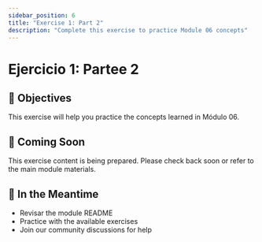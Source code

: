 ```yaml
---
sidebar_position: 6
title: "Exercise 1: Part 2"
description: "Complete this exercise to practice Module 06 concepts"
---
```


# Ejercicio 1: Partee 2

## 🎯 Objectives

This exercise will help you practice the concepts learned in Módulo 06.

## 📝 Coming Soon

This exercise content is being prepared. Please check back soon or refer to the main module materials.

## 🚀 In the Meantime

- Revisar the module README
- Practice with the available exercises
- Join our community discussions for help
